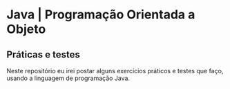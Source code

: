 # Java | Programação Orientada a Objeto

## Práticas e testes

Neste repositório eu irei postar alguns exercícios práticos e testes que faço, usando a linguagem de programação Java.

